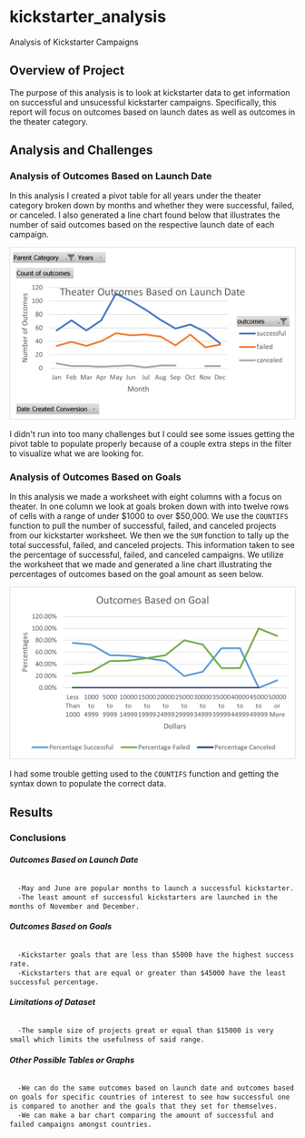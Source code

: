 # kickstarter_analysis
Analysis of Kickstarter Campaigns

## **Overview of Project**

  The purpose of this analysis is to look at kickstarter data to get information on successful and unsucessful kickstarter campaigns. Specifically, this report will focus on outcomes based on launch dates as well as outcomes in the theater category.
  
## **Analysis and Challenges**
 
 ### Analysis of Outcomes Based on Launch Date
 
  In this analysis I created a pivot table for all years under the theater category broken down by months and whether they were successful, failed, or canceled. I also generated a line chart found below that illustrates the number of said outcomes based on the respective launch date of each campaign.
 
![this is an image](https://github.com/edyu23/kickstarter_analysis/blob/19dfaf361c5e3bea30a46da521402eace838fdce/Resources/Theater_Outcomes_vs_Launch.png)
 
   I didn't run into too many challenges but I could see some issues getting the pivot table to populate properly because of a couple extra steps in the filter to visualize what we are looking for.
 
 ### Analysis of Outcomes Based on Goals
 
  In this analysis we made a worksheet with eight columns with a focus on theater. In one column we look at goals broken down with into twelve rows of cells with a range of under $1000 to over $50,000. We use the `COUNTIFS` function to pull the number of successful, failed, and canceled projects from our kickstarter worksheet. We then we the `SUM` function to tally up the total successful, failed, and canceled projects. This information taken to see the percentage of successful, failed, and canceled campaigns. 
  We utilize the worksheet that we made and generated a line chart illustrating the percentages of outcomes based on the goal amount as seen below.
  
  ![This is an image](https://github.com/edyu23/kickstarter_analysis/blob/19dfaf361c5e3bea30a46da521402eace838fdce/Resources/Outcomes_vs_goals.png) 
  
   I had some trouble getting used to the `COUNTIFS` function and getting the syntax down to populate the correct data.
  
  ## **Results**
  
  ### Conclusions
    
   ###### **Outcomes Based on Launch Date**
      -May and June are popular months to launch a successful kickstarter.
      -The least amount of successful kickstarters are launched in the months of November and December.
   ###### **Outcomes Based on Goals**
      -Kickstarter goals that are less than $5000 have the highest success rate.
      -Kickstarters that are equal or greater than $45000 have the least successful percentage.
   ###### **Limitations of Dataset**
      -The sample size of projects great or equal than $15000 is very small which limits the usefulness of said range.
   ###### **Other Possible Tables or Graphs**
      -We can do the same outcomes based on launch date and outcomes based on goals for specific countries of interest to see how successful one is compared to another and the goals that they set for themselves.
      -We can make a bar chart comparing the amount of successful and failed campaigns amongst countries.
      
